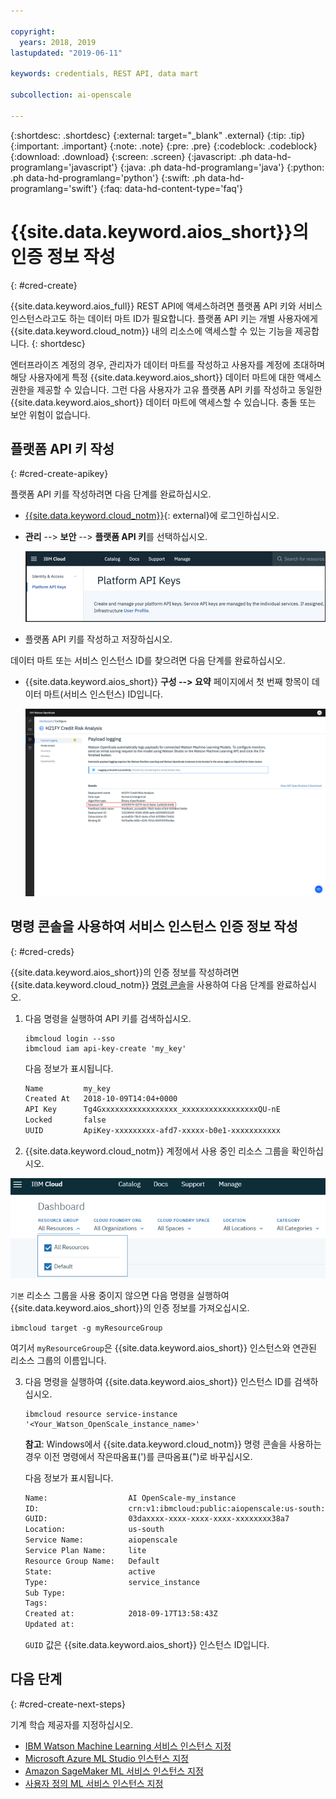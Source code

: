 ```yaml
---

copyright:
  years: 2018, 2019
lastupdated: "2019-06-11"

keywords: credentials, REST API, data mart

subcollection: ai-openscale

---
```


{:shortdesc: .shortdesc}
{:external: target="_blank" .external}
{:tip: .tip}
{:important: .important}
{:note: .note}
{:pre: .pre}
{:codeblock: .codeblock}
{:download: .download}
{:screen: .screen}
{:javascript: .ph data-hd-programlang='javascript'}
{:java: .ph data-hd-programlang='java'}
{:python: .ph data-hd-programlang='python'}
{:swift: .ph data-hd-programlang='swift'}
{:faq: data-hd-content-type='faq'}

# {{site.data.keyword.aios_short}}의 인증 정보 작성
{: #cred-create}

{{site.data.keyword.aios_full}} REST API에 액세스하려면 플랫폼 API 키와 서비스 인스턴스라고도 하는 데이터 마트 ID가 필요합니다. 플랫폼 API 키는 개별 사용자에게 {{site.data.keyword.cloud_notm}} 내의 리소스에 액세스할 수 있는 기능을 제공합니다.
{: shortdesc}

엔터프라이즈 계정의 경우, 관리자가 데이터 마트를 작성하고 사용자를 계정에 초대하며 해당 사용자에게 특정 {{site.data.keyword.aios_short}} 데이터 마트에 대한 액세스 권한을 제공할 수 있습니다. 그런 다음 사용자가 고유 플랫폼 API 키를 작성하고 동일한 {{site.data.keyword.aios_short}} 데이터 마트에 액세스할 수 있습니다. 충돌 또는 보안 위험이 없습니다.

## 플랫폼 API 키 작성
{: #cred-create-apikey}

플랫폼 API 키를 작성하려면 다음 단계를 완료하십시오.

- [{{site.data.keyword.cloud_notm}}](https://{DomainName}){: external}에 로그인하십시오.

- **관리** --> **보안** --> **플랫폼 API 키**를 선택하십시오.

    ![플랫폼 API 키](images/cred-api-key.png)

- 플랫폼 API 키를 작성하고 저장하십시오.

데이터 마트 또는 서비스 인스턴스 ID를 찾으려면 다음 단계를 완료하십시오.

- {{site.data.keyword.aios_short}} **구성 --> 요약** 페이지에서 첫 번째 항목이 데이터 마트(서비스 인스턴스) ID입니다.

    ![데이터 마트 ID](images/data-mart-id.png)

## 명령 콘솔을 사용하여 서비스 인스턴스 인증 정보 작성
{: #cred-creds}

{{site.data.keyword.aios_short}}의 인증 정보를 작성하려면 {{site.data.keyword.cloud_notm}} [명령 콘솔](/docs/cli?topic=cloud-cli-ibmcloud-cli)을 사용하여 다음 단계를 완료하십시오.

1. 다음 명령을 실행하여 API 키를 검색하십시오.

    ```curl
    ibmcloud login --sso
    ibmcloud iam api-key-create 'my_key'
    ```

    다음 정보가 표시됩니다.

    ```bash
    Name         my_key
    Created At   2018-10-09T14:04+0000
    API Key      Tg4Gxxxxxxxxxxxxxxxxx_xxxxxxxxxxxxxxxxxQU-nE
    Locked       false
    UUID         ApiKey-xxxxxxxxx-afd7-xxxxx-b0e1-xxxxxxxxxxx
    ```
2. {{site.data.keyword.cloud_notm}} 계정에서 사용 중인 리소스 그룹을 확인하십시오.

  ![클라우드의 리소스 그룹](images/cloud-resource.png)

  `기본` 리소스 그룹을 사용 중이지 않으면 다음 명령을 실행하여 {{site.data.keyword.aios_short}}의 인증 정보를 가져오십시오.

   ```curl
   ibmcloud target -g myResourceGroup
   ```

  여기서 `myResourceGroup`은 {{site.data.keyword.aios_short}} 인스턴스와 연관된 리소스 그룹의 이름입니다.

3. 다음 명령을 실행하여 {{site.data.keyword.aios_short}} 인스턴스 ID를 검색하십시오.

    ```curl
    ibmcloud resource service-instance '<Your_Watson_OpenScale_instance_name>'
    ```
    **참고**: Windows에서 {{site.data.keyword.cloud_notm}} 명령 콘솔을 사용하는 경우 이전 명령에서 작은따옴표(')를 큰따옴표(")로 바꾸십시오.

    다음 정보가 표시됩니다.

    ```bash
    Name:                  AI OpenScale-my_instance
    ID:                    crn:v1:ibmcloud:public:aiopenscale:us-south:a/c2f2xxxxxxxxxxxx867::
    GUID:                  03daxxxx-xxxx-xxxx-xxxx-xxxxxxxx38a7
    Location:              us-south
    Service Name:          aiopenscale
    Service Plan Name:     lite
    Resource Group Name:   Default
    State:                 active
    Type:                  service_instance
    Sub Type:
    Tags:
    Created at:            2018-09-17T13:58:43Z
    Updated at:
    ```

    `GUID` 값은 {{site.data.keyword.aios_short}} 인스턴스 ID입니다.
        
## 다음 단계
{: #cred-create-next-steps}

기계 학습 제공자를 지정하십시오. 

- [IBM Watson Machine Learning 서비스 인스턴스 지정](https://test.cloud.ibm.com/docs/services/ai-openscale?topic=ai-openscale-wml-connect)
- [Microsoft Azure ML Studio 인스턴스 지정](https://test.cloud.ibm.com/docs/services/ai-openscale?topic=ai-openscale-connect-azure)
- [Amazon SageMaker ML 서비스 인스턴스 지정](https://test.cloud.ibm.com/docs/services/ai-openscale?topic=ai-openscale-csm-connect)
- [사용자 정의 ML 서비스 인스턴스 지정](https://test.cloud.ibm.com/docs/services/ai-openscale?topic=ai-openscale-co-connect)
